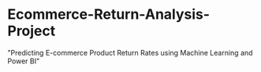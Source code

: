 # Ecommerce-Return-Analysis-Project
 "Predicting E-commerce Product Return Rates using Machine Learning and Power BI"
